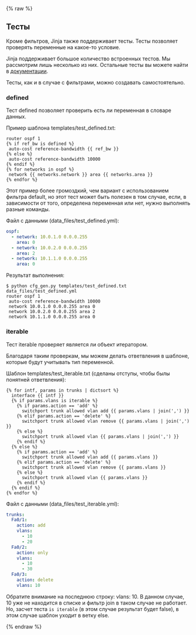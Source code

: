 {% raw %}

## Тесты

Кроме фильтров, Jinja также поддерживает тесты.
Тесты позволяет проверять переменные на какое-то условие.

Jinja поддерживает большое количество встроенных тестов.
Мы рассмотрим лишь несколько из них.
Остальные тесты вы можете найти в [документации](http://jinja.pocoo.org/docs/dev/templates/#builtin-tests).

Тесты, как и в случае с фильтрами, можно создавать самостоятельно.

### defined

Тест defined позволяет проверить есть ли переменная в словаре данных.

Пример шаблона templates/test_defined.txt:
```
router ospf 1
{% if ref_bw is defined %}
 auto-cost reference-bandwidth {{ ref_bw }}
{% else %}
 auto-cost reference-bandwidth 10000
{% endif %}
{% for networks in ospf %}
 network {{ networks.network }} area {{ networks.area }}
{% endfor %}
```

Этот пример более громоздкий, чем вариант с использованием фильтра default, но этот тест может быть полезен в том случае, если, в зависимости от того, определена переменная или нет, нужно выполнять разные команды.

Файл с данными (data_files/test_defined.yml):
```yml
ospf:
  - network: 10.0.1.0 0.0.0.255
    area: 0
  - network: 10.0.2.0 0.0.0.255
    area: 2
  - network: 10.1.1.0 0.0.0.255
    area: 0
```

Результат выполнения:
```
$ python cfg_gen.py templates/test_defined.txt data_files/test_defined.yml
router ospf 1
 auto-cost reference-bandwidth 10000
 network 10.0.1.0 0.0.0.255 area 0
 network 10.0.2.0 0.0.0.255 area 2
 network 10.1.1.0 0.0.0.255 area 0
```

### iterable

Тест iterable проверяет является ли объект итератором.

Благодаря таким проверкам, мы можем делать ответвления в шаблоне, которые будут учитывать тип переменной.

Шаблон templates/test_iterable.txt (сделаны отступы, чтобы былы понятней ответвления):
```
{% for intf, params in trunks | dictsort %}
  interface {{ intf }}
  {% if params.vlans is iterable %}
    {% if params.action == 'add' %}
      switchport trunk allowed vlan add {{ params.vlans | join(',') }}
    {% elif params.action == 'delete' %}
      switchport trunk allowed vlan remove {{ params.vlans | join(',') }}
    {% else %}
      switchport trunk allowed vlan {{ params.vlans | join(',') }}
    {% endif %}
  {% else %}
    {% if params.action == 'add' %}
      switchport trunk allowed vlan add {{ params.vlans }}
    {% elif params.action == 'delete' %}
      switchport trunk allowed vlan remove {{ params.vlans }}
    {% else %}
      switchport trunk allowed vlan {{ params.vlans }}
    {% endif %}
  {% endif %}
{% endfor %}
```

Файл с данными (data_files/test_iterable.yml):
```yml
trunks:
  Fa0/1:
    action: add
    vlans:
      - 10
      - 20
  Fa0/2:
    action: only
    vlans:
      - 10
      - 30
  Fa0/3:
    action: delete
    vlans: 10
```

Обратите внимание на последнюю строку: vlans: 10.
В данном случае, 10 уже не находится в списке и фильтр join в таком случае не работает.
Но, засчет теста ```is iterable``` (в этом случае результат будет false), в этом случае шаблон уходит в ветку else.


{% endraw %}
